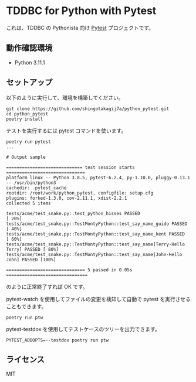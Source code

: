 # TDDBC for Python with Pytest

これは、TDDBC の Pythonista 向け [Pytest](http://pytest.org/latest-ja/) プロジェクトです。

## 動作確認環境

- Python 3.11.1

## セットアップ

以下のように実行して、環境を構築してください。

```:sh
git clone https://github.com/shingotakagij7a/python_pytest.git
cd python_pytest
poetry install
```

テストを実行するには pytest コマンドを使います。

```:sh
poetry run pytest
...

# Output sample

============================= test session starts ==============================
platform linux -- Python 3.8.5, pytest-6.2.4, py-1.10.0, pluggy-0.13.1 -- /usr/bin/python3
cachedir: .pytest_cache
rootdir: /root/work/python_pytest, configfile: setup.cfg
plugins: forked-1.3.0, cov-2.11.1, xdist-2.2.1
collected 5 items

tests/acme/test_snake.py::test_python_hisses PASSED                      [ 20%]
tests/acme/test_snake.py::TestMontyPython::test_say_name_guido PASSED    [ 40%]
tests/acme/test_snake.py::TestMontyPython::test_say_name_kent PASSED     [ 60%]
tests/acme/test_snake.py::TestMontyPython::test_say_name[Terry-Hello Terry] PASSED [ 80%]
tests/acme/test_snake.py::TestMontyPython::test_say_name[John-Hello John] PASSED [100%]

============================== 5 passed in 0.05s ===============================
```

のように正常終了すれば OK です。

pytest-watch を使用してファイルの変更を検知して自動で pytest を実行させることもできます。

```:sh
poetry run ptw
```

pytest-testdox を使用してテストケースのツリーを出力できます。

```:sh
PYTEST_ADDOPTS=--testdox poetry run ptw
```

## ライセンス

MIT
